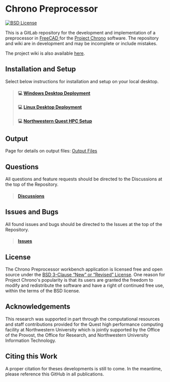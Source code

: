 # Chrono Preprocessor

&#x20;[![BSD License](http://www.projectchrono.org/assets/logos/chrono-bsd.svg)](https://github.com/Concrete-Chrono-Development/chrono-concrete/blob/main/LICENSE)

This is a GitLab repository for the development and implementation of a preprocessor in [FreeCAD ](https://www.freecadweb.org/)for the [Project Chrono](https://www.projectchrono.org) software. The repository and wiki are in development and may be incomplete or include mistakes.

The project wiki is also available [here](https://github.com/Concrete-Chrono-Development/chrono-preprocessor/wiki).

## Installation and Setup

Select below instructions for installation and setup on your local desktop.&#x20;

> #### :computer: [Windows Desktop Deployment](wiki/usage-instructions/installation-and-setup-1.md)
> #### :computer: [Linux Desktop Deployment](wiki/usage-instructions/installation-and-setup-Linux.md)
> #### :computer: [Northwestern Quest HPC Setup](wiki/usage-instructions/Setup-and-Usage-Quest.md)

## Output

Page for details on output files: [Output Files](https://github.com/Concrete-Chrono-Development/chrono-preprocessor/wiki/Output-Files)

## Questions

All questions and feature requests should be directed to the Discussions at the top of the Repository.

> #### [Discussions](https://github.com/Concrete-Chrono-Development/chrono-preprocessor/discussions)

## Issues and Bugs

All found issues and bugs should be directed to the Issues at the top of the Repository.

> #### [Issues](https://github.com/Concrete-Chrono-Development/chrono-preprocessor/issues)

## License

The Chrono Preprocessor workbench application is licensed free and open source under the [BSD 3-Clause “New” or “Revised” License](https://choosealicense.com/licenses/bsd-3-clause/). One reason for Project Chrono's popularity is that its users are granted the freedom to modify and redistribute the software and have a right of continued free use, within the terms of the BSD license.

## Acknowledgements

This research was supported in part through the computational resources and staff contributions provided for the Quest high performance computing facility at Northwestern University which is jointly supported by the Office of the Provost, the Office for Research, and Northwestern University Information Technology.

## Citing this Work

A proper citation for theses developments is still to come. In the meantime, please reference this GitHub in all publications.
